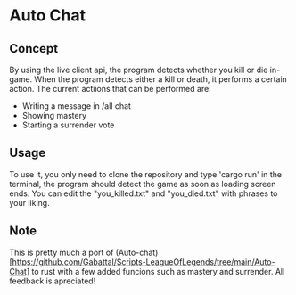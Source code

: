 # Auto Chat

## Concept

By using the live client api, the program detects whether you kill or die in-game.
When the program detects either a kill or death, it performs a certain action.
The current actiions that can be performed are:
- Writing a message in /all chat
- Showing mastery
- Starting a surrender vote

## Usage

To use it, you only need to clone the repository and type 'cargo run' in the terminal, the program should detect the game as soon as loading screen ends.
You can edit the "you_killed.txt" and "you_died.txt" with phrases to your liking.

## Note

This is pretty much a port of (Auto-chat)[https://github.com/Gabattal/Scripts-LeagueOfLegends/tree/main/Auto-Chat] to rust with a few added funcions such as mastery and surrender.
All feedback is apreciated!
